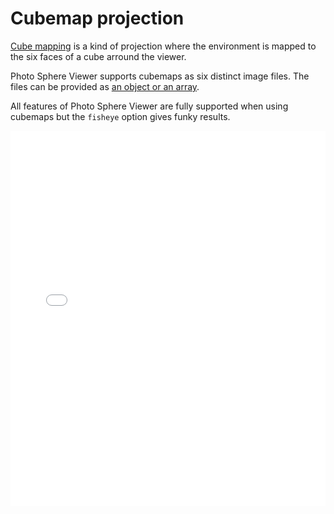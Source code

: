 # Cubemap projection

[Cube mapping](https://en.wikipedia.org/wiki/Cube_mapping) is a kind of projection where the environment is mapped to the six faces of a cube arround the viewer.

Photo Sphere Viewer supports cubemaps as six distinct image files. The files can be provided as [an object or an array](./config.md#panorama-required).

All features of Photo Sphere Viewer are fully supported when using cubemaps but the `fisheye` option gives funky results.

<iframe style="width: 100%; height: 600px;" src="//jsfiddle.net/mistic100/1jL5yc2r/embedded/result,js/dark" allowfullscreen="allowfullscreen" allowpaymentrequest frameborder="0"></iframe>
